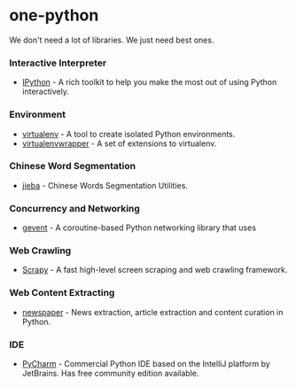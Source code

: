 # one-python
We don't need a lot of libraries. We just need best ones.

### Interactive Interpreter
* [IPython](https://github.com/ipython/ipython) - A rich toolkit to help you make the most out of using Python interactively.

### Environment
* [virtualenv](https://pypi.python.org/pypi/virtualenv) - A tool to create isolated Python environments.
* [virtualenvwrapper](https://pypi.python.org/pypi/virtualenvwrapper) - A set of extensions to virtualenv.

### Chinese Word Segmentation
* [jieba](https://github.com/fxsjy/jieba) - Chinese Words Segmentation Utilities.

### Concurrency and Networking
* [gevent](http://www.gevent.org/) - A coroutine-based Python networking library that uses

### Web Crawling
* [Scrapy](http://scrapy.org/) - A fast high-level screen scraping and web crawling framework.

### Web Content Extracting
* [newspaper](https://github.com/codelucas/newspaper) - News extraction, article extraction and content curation in Python.

### IDE
* [PyCharm](https://www.jetbrains.com/pycharm/) - Commercial Python IDE based on the IntelliJ platform by JetBrains. Has free community edition available.

